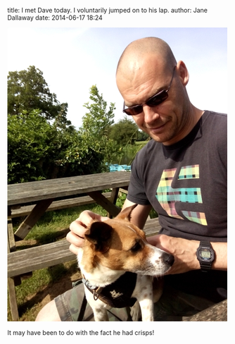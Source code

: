 
title: I met Dave today. I voluntarily jumped on to his lap.
author: Jane Dallaway
date: 2014-06-17 18:24

<div><a href="/media/tp_IMG_20140617_162007.jpg"><img src="/media/tp_thumb_IMG_20140617_162007.jpg" width="500" height="667"/></a></div>

It may have been to do with the fact he had crisps!
  
      